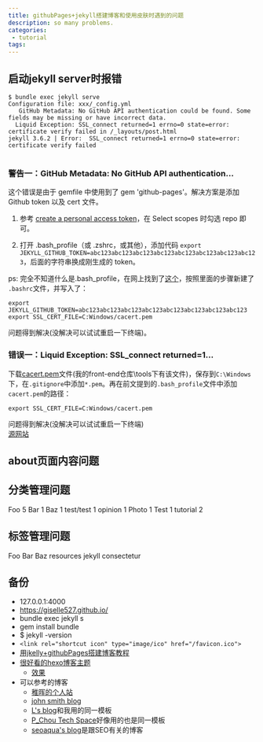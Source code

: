 ```yaml
---
title: githubPages+jekyll搭建博客和使用皮肤时遇到的问题
description: so many problems.
categories:
 - tutorial
tags:
---
```



## 启动jekyll server时报错

```
$ bundle exec jekyll serve
Configuration file: xxx/_config.yml
   GitHub Metadata: No GitHub API authentication could be found. Some fields may be missing or have incorrect data.
  Liquid Exception: SSL_connect returned=1 errno=0 state=error: certificate verify failed in /_layouts/post.html
jekyll 3.6.2 | Error:  SSL_connect returned=1 errno=0 state=error: certificate verify failed


```

### 警告一：GitHub Metadata: No GitHub API authentication...

这个错误是由于 gemfile 中使用到了 gem 'github-pages'。解决方案是添加 Github token 以及 cert 文件。

1. 参考 [create a personal access token](https://help.github.com/articles/creating-a-personal-access-token-for-the-command-line/)，在 Select scopes 时勾选 repo 即可。

2. 打开 .bash_profile（或 .zshrc，或其他），添加代码 `export JEKYLL_GITHUB_TOKEN=abc123abc123abc123abc123abc123abc123abc123abc123`，后面的字符串换成刚生成的 token。

ps: 完全不知道什么是.bash_profile，在网上找到了[这个](https://superuser.com/questions/602872/how-do-i-modify-my-git-bash-profile-in-windows)，按照里面的步骤新建了 `.bashrc`文件，并写入了：

```
export JEKYLL_GITHUB_TOKEN=abc123abc123abc123abc123abc123abc123abc123abc123 
export SSL_CERT_FILE=C:Windows/cacert.pem

```

问题得到解决(没解决可以试试重启一下终端)。

### 错误一：Liquid Exception: SSL_connect returned=1...

下载[cacert.pem](http://curl.haxx.se/ca/cacert.pem)文件(我的front-end仓库\tools下有该文件)，保存到`C:\Windows`下，在`.gitignore`中添加`*.pem`。再在前文提到的`.bash_profile`文件中添加`cacert.pem`的路径：

```
export SSL_CERT_FILE=C:Windows/cacert.pem

```

问题得到解决(没解决可以试试重启一下终端)   
[源网站](http://ibloodline.com/articles/2018/01/05/update-blog.html)

## about页面内容问题

## 分类管理问题

Foo 5
Bar 1
Baz 1
test/test 1
opinion 1
Photo 1
Test 1
tutorial 2

## 标签管理问题

Foo Bar Baz resources jekyll consectetur

## 备份

* 127.0.0.1:4000
* https://giselle527.github.io/
* bundle exec jekyll s
* gem install bundle
* $ jekyll -version
* `<link rel="shortcut icon" type="image/ico" href="/favicon.ico">`
* [用jkelly+githubPages搭建博客教程](http://blog.csdn.net/mouday/article/details/79300135)
* [很好看的hexo博客主题](https://github.com/giselle527/hexo-theme-hollow)
    - [效果](http://www.chen9.info/fragment/)
* 可以参考的博客
    - [稚晖的个人站](http://pengzhihui.xyz/about/)
    - [john smith blog](https://codeasashu.github.io/hcz-jekyll-blog/)
    - [L's blog](http://fanzhenyu.me/)和我用的同一模板
    - [P_Chou Tech Space](http://www.pchou.info/index.html)好像用的也是同一模板
    - [seoaqua's blog](http://seoaqua.com/)是跟SEO有关的博客





